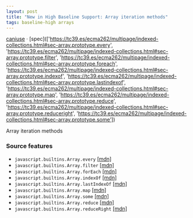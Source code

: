 ```yaml
---
layout: post
title: "New in High Baseline Support: Array iteration methods"
tags: baseline-high arrays
---
```


[caniuse](https://caniuse.com/?search=array-iteration-methods) · [spec](['https://tc39.es/ecma262/multipage/indexed-collections.html#sec-array.prototype.every', 'https://tc39.es/ecma262/multipage/indexed-collections.html#sec-array.prototype.filter', 'https://tc39.es/ecma262/multipage/indexed-collections.html#sec-array.prototype.foreach', 'https://tc39.es/ecma262/multipage/indexed-collections.html#sec-array.prototype.indexof', 'https://tc39.es/ecma262/multipage/indexed-collections.html#sec-array.prototype.lastindexof', 'https://tc39.es/ecma262/multipage/indexed-collections.html#sec-array.prototype.map', 'https://tc39.es/ecma262/multipage/indexed-collections.html#sec-array.prototype.reduce', 'https://tc39.es/ecma262/multipage/indexed-collections.html#sec-array.prototype.reduceright', 'https://tc39.es/ecma262/multipage/indexed-collections.html#sec-array.prototype.some'])

Array iteration methods

### Source features

- ``javascript.builtins.Array.every`` [[mdn]](https://developer.mozilla.org/en-US/search?q=javascript.builtins.Array.every)
- ``javascript.builtins.Array.filter`` [[mdn]](https://developer.mozilla.org/en-US/search?q=javascript.builtins.Array.filter)
- ``javascript.builtins.Array.forEach`` [[mdn]](https://developer.mozilla.org/en-US/search?q=javascript.builtins.Array.forEach)
- ``javascript.builtins.Array.indexOf`` [[mdn]](https://developer.mozilla.org/en-US/search?q=javascript.builtins.Array.indexOf)
- ``javascript.builtins.Array.lastIndexOf`` [[mdn]](https://developer.mozilla.org/en-US/search?q=javascript.builtins.Array.lastIndexOf)
- ``javascript.builtins.Array.map`` [[mdn]](https://developer.mozilla.org/en-US/search?q=javascript.builtins.Array.map)
- ``javascript.builtins.Array.some`` [[mdn]](https://developer.mozilla.org/en-US/search?q=javascript.builtins.Array.some)
- ``javascript.builtins.Array.reduce`` [[mdn]](https://developer.mozilla.org/en-US/search?q=javascript.builtins.Array.reduce)
- ``javascript.builtins.Array.reduceRight`` [[mdn]](https://developer.mozilla.org/en-US/search?q=javascript.builtins.Array.reduceRight)
